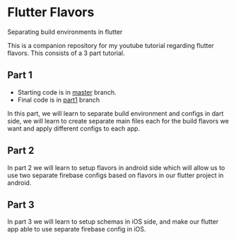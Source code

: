 # Flutter Flavors
Separating build environments in flutter

This is a companion repository for my youtube tutorial regarding flutter flavors. This consists of a 3 part tutorial.

## Part 1
- Starting code is in [master](https://github.com/lohanidamodar/flutter_flavors/tree/master) branch.
- Final code is in [part1](https://github.com/lohanidamodar/flutter_flavors/tree/part1) branch

In this part, we will learn to separate build environment and configs in dart side, we will learn to create separate main files each for the build flavors we want and apply different configs to each app.

## Part 2
In part 2 we will learn to setup flavors in android side which will allow us to use two separate firebase configs based on flavors in our flutter project in android.

## Part 3
In part 3 we will learn to setup schemas in iOS side, and make our flutter app able to use separate firebase config in iOS. 

